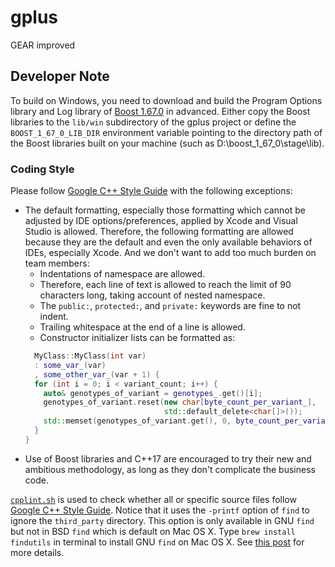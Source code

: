 # gplus
GEAR improved

## Developer Note

To build on Windows, you need to download and build the Program Options library and Log library of [Boost 1.67.0](https://dl.bintray.com/boostorg/release/1.67.0/source/) in advanced. Either copy the Boost libraries to the `lib/win` subdirectory of the gplus project or define the `BOOST_1_67_0_LIB_DIR` environment variable pointing to the directory path of the Boost libraries built on your machine (such as D:\boost_1_67_0\stage\lib).

### Coding Style

Please follow [Google C++ Style Guide](https://google.github.io/styleguide/cppguide.html) with the following exceptions:

- The default formatting, especially those formatting which cannot be adjusted by IDE options/preferences, applied by Xcode and Visual Studio is allowed. Therefore, the following formatting are allowed because they are the default and even the only available behaviors of IDEs, especially Xcode. And we don't want to add too much burden on team members:
  - Indentations of namespace are allowed.
  - Therefore, each line of text is allowed to reach the limit of 90 characters long, taking account of nested namespace.
  - The `public:`, `protected:`, and `private:` keywords are fine to not indent.
  - Trailing whitespace at the end of a line is allowed.
  - Constructor initializer lists can be formatted as:
  ```c++
    MyClass::MyClass(int var)
    : some_var_(var)
    , some_other_var_(var + 1) {
    for (int i = 0; i < variant_count; i++) {
      auto& genotypes_of_variant = genotypes_.get()[i];
      genotypes_of_variant.reset(new char[byte_count_per_variant_],
                                 std::default_delete<char[]>());
      std::memset(genotypes_of_variant.get(), 0, byte_count_per_variant_);
    }
  }
  ```
- Use of Boost libraries and C++17 are encouraged to try their new and ambitious methodology, as long as they don't complicate the business code.

[`cpplint.sh`](https://github.com/gc5k/gplus/blob/master/cpplint.sh) is used to check whether all or specific source files follow [Google C++ Style Guide](https://google.github.io/styleguide/cppguide.html). Notice that it uses the `-printf` option of `find` to ignore the `third_party` directory. This option is only available in GNU `find` but not in BSD `find` which is default on Mac OS X. Type `brew install findutils` in terminal to install GNU `find` on Mac OS X. See [this post](https://superuser.com/a/293200/95715) for more details.
